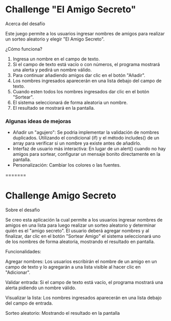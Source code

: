 
<h1> Challenge "El Amigo Secreto"</h1>

</h2> Acerca del desafío</h2> 


Este juego permite a los usuarios ingresar nombres de amigos para realizar un sorteo aleatorio y elegir "El Amigo Secreto". 

</h2> ¿Cómo funciona?</h2>
<ol>
 
<li> Ingresa un nombre en el campo de texto.</li> 
<li> Si el campo de texto está vacío o con números, el programa mostrará una alerta y pedirá un nombre válido.</li> 
<li> Para continuar añadiendo amigos dar clic en el botón "Añadir".</li> 
<li> Los nombres ingresados aparecerán en una lista debajo del campo de texto.</li> 
<li> Cuando esten todos los nombres ingresados dar clic en el botón "Sortear". 
<li> El sistema seleccionará de forma aleatoria un nombre.</li>
<li> El resultado se mostrará en la pantalla.</li>
</ol>
<h3> Algunas ideas de mejoras</h3>
<ul>
<li> Añadir un "agujero": Se podria implementar la validación de nombres duplicados. Utilizando el condicional (if) y el método includes() de un array para verificar si un nombre ya existe antes de añadirlo.</li>
<li> Interfaz de usuario más interactiva: En lugar de un alert() cuando no hay amigos para sortear, configurar un mensaje bonito directamente en la pantalla.</li>
<li> Personalización: Cambiar los colores o las fuentes.</li>
</ul>
=======
<h1> Challenge Amigo Secreto</h1>

</h2> Sobre el desafio</h2>  


Se creo esta aplicación la cual permite a los usuarios ingresar nombres de amigos en una lista para luego realizar un sorteo aleatorio y determinar quién es el "amigo secreto". 
El usuario deberá agregar nombres y al finalizar, dar clic en el botón "Sortear Amigo" el sistema seleccionará uno de los nombres de forma aleatoria, mostrando el resultado en pantalla.

</h2> Funcionalidades:</h2>


Agregar nombres: Los usuarios escribirán el nombre de un amigo en un campo de texto y lo agregarán a una lista visible al hacer clic en "Adicionar".

Validar entrada: Si el campo de texto está vacío, el programa mostrará una alerta pidiendo un nombre válido.

Visualizar la lista: Los nombres ingresados aparecerán en una lista debajo del campo de entrada.

Sorteo aleatorio: Mostrando el resultado en la pantalla 

